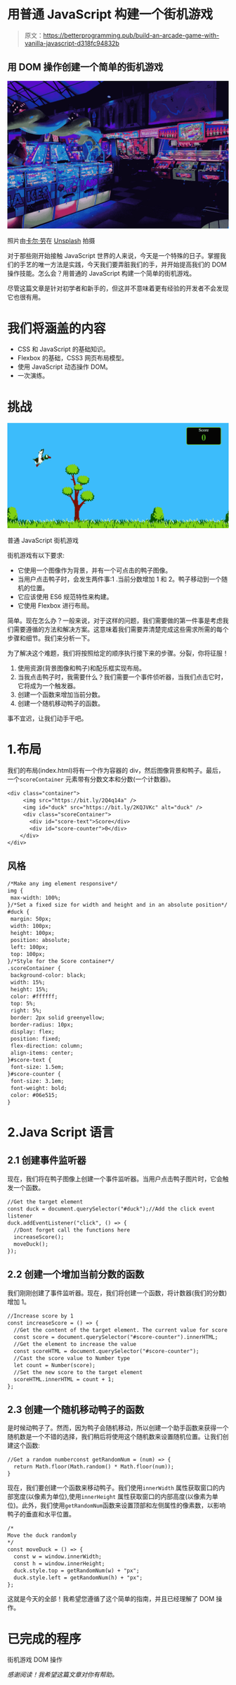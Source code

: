 # 用普通 JavaScript 构建一个街机游戏

> 原文：<https://betterprogramming.pub/build-an-arcade-game-with-vanilla-javascript-d318fc94832b>

## 用 DOM 操作创建一个简单的街机游戏

![](img/26d4a1c0ffd370b936663295bef361df.png)

照片由[卡尔·劳](https://unsplash.com/@carltraw?utm_source=unsplash&utm_medium=referral&utm_content=creditCopyText)在 [Unsplash](https://unsplash.com/s/photos/arcade?utm_source=unsplash&utm_medium=referral&utm_content=creditCopyText) 拍摄

对于那些刚开始接触 JavaScript 世界的人来说，今天是一个特殊的日子。掌握我们的手艺的唯一方法是实践，今天我们要弄脏我们的手，并开始提高我们的 DOM 操作技能。怎么会？用普通的 JavaScript 构建一个简单的街机游戏。

尽管这篇文章是针对初学者和新手的，但这并不意味着更有经验的开发者不会发现它也很有用。

# 我们将涵盖的内容

*   CSS 和 JavaScript 的基础知识。
*   Flexbox 的基础，CSS3 网页布局模型。
*   使用 JavaScript 动态操作 DOM。
*   一次演练。

# 挑战

![](img/37c43cd252c9dced5f98fad68607d894.png)

普通 JavaScript 街机游戏

街机游戏有以下要求:

*   它使用一个图像作为背景，并有一个可点击的鸭子图像。
*   当用户点击鸭子时，会发生两件事:1 .当前分数增加 1 和 2。鸭子移动到一个随机的位置。
*   它应该使用 ES6 规范特性来构建。
*   它使用 Flexbox 进行布局。

简单。现在怎么办？一般来说，对于这样的问题，我们需要做的第一件事是考虑我们需要遵循的方法和解决方案。这意味着我们需要弄清楚完成这些需求所需的每个步骤和细节。我们来分析一下。

为了解决这个难题，我们将按照给定的顺序执行接下来的步骤。分裂，你将征服！

1.  使用资源(背景图像和鸭子)和配乐框实现布局。
2.  当我点击鸭子时，我需要什么？我们需要一个事件侦听器，当我们点击它时，它将成为一个触发器。
3.  创建一个函数来增加当前分数。
4.  创建一个随机移动鸭子的函数。

事不宜迟，让我们动手干吧。

# 1.布局

我们的布局(index.html)将有一个作为容器的 div，然后图像背景和鸭子。最后，一个`scoreContainer` 元素带有分数文本和分数(一个计数器)。

```
<div class="container">
     <img src="https://bit.ly/2Q4q14a" />
     <img id="duck" src="https://bit.ly/2KQJVKc" alt="duck" />
     <div class="scoreContainer">
       <div id="score-text">Score</div>
       <div id="score-counter">0</div>
    </div>
</div>
```

## 风格

```
/*Make any img element responsive*/
img {
 max-width: 100%;
}/*Set a fixed size for width and height and in an absolute position*/
#duck {
 margin: 50px;
 width: 100px;
 height: 100px;
 position: absolute;
 left: 100px;
 top: 100px;
}/*Style for the Score container*/
.scoreContainer {
 background-color: black;
 width: 15%;
 height: 15%;
 color: #ffffff;
 top: 5%;
 right: 5%;
 border: 2px solid greenyellow;
 border-radius: 10px;
 display: flex;
 position: fixed;
 flex-direction: column;
 align-items: center;
}#score-text {
 font-size: 1.5em;
}#score-counter {
 font-size: 3.1em;
 font-weight: bold;
 color: #06e515;
}
```

# 2.Java Script 语言

## 2.1 创建事件监听器

现在，我们将在鸭子图像上创建一个事件监听器。当用户点击鸭子图片时，它会触发一个函数。

```
//Get the target element
const duck = document.querySelector("#duck");//Add the click event listener
duck.addEventListener("click", () => {
  //Dont forget call the functions here 
  increaseScore();
  moveDuck();
});
```

## 2.2 创建一个增加当前分数的函数

我们刚刚创建了事件监听器。现在，我们将创建一个函数，将计数器(我们的分数)增加 1。

```
//Increase score by 1
const increaseScore = () => {
  //Get the content of the target element. The current value for score
  const score = document.querySelector("#score-counter").innerHTML;
  //Get the element to increase the value
  const scoreHTML = document.querySelector("#score-counter");
  //Cast the score value to Number type
  let count = Number(score);
  //Set the new score to the target element
  scoreHTML.innerHTML = count + 1;
};
```

## 2.3 创建一个随机移动鸭子的函数

是时候动鸭子了。然而，因为鸭子会随机移动，所以创建一个助手函数来获得一个随机数是一个不错的选择，我们稍后将使用这个随机数来设置随机位置。让我们创建这个函数:

```
//Get a random numberconst getRandomNum = (num) => {
  return Math.floor(Math.random() * Math.floor(num));
}
```

现在，我们要创建一个函数来移动鸭子。我们使用`innerWidth` 属性获取窗口的内部宽度(以像素为单位),使用`innerHeight` 属性获取窗口的内部高度(以像素为单位)。此外，我们使用`getRandomNum`函数来设置顶部和左侧属性的像素数，以影响鸭子的垂直和水平位置。

```
/*
Move the duck randomly 
*/
const moveDuck = () => {
  const w = window.innerWidth;
  const h = window.innerHeight;
  duck.style.top = getRandomNum(w) + "px";
  duck.style.left = getRandomNum(h) + "px";
};
```

这就是今天的全部！我希望您遵循了这个简单的指南，并且已经理解了 DOM 操作。

# **已完成的程序**

街机游戏 DOM 操作

*感谢阅读！我希望这篇文章对你有帮助。*